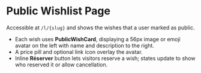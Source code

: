 # Public Wishlist Page

Accessible at `/l/{slug}` and shows the wishes that a user marked as public.

- Each wish uses **PublicWishCard**, displaying a 56px image or emoji avatar on the left with name and description to the right.
- A price pill and optional link icon overlay the avatar.
- Inline **Réserver** button lets visitors reserve a wish; states update to show who reserved it or allow cancellation.

